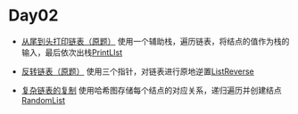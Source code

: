 # Day02

- [从尾到头打印链表（原题）](https://leetcode.cn/problems/cong-wei-dao-tou-da-yin-lian-biao-lcof/) 使用一个辅助栈，遍历链表，将结点的值作为栈的输入，最后依次出栈[PrintLIst](./PrintList.java)

- [反转链表（原题）](https://leetcode.cn/problems/fan-zhuan-lian-biao-lcof/) 使用三个指针，对链表进行原地逆置[ListReverse](./ListReverse.java)

- [复杂链表的复制](https://leetcode.cn/problems/fu-za-lian-biao-de-fu-zhi-lcof/) 使用哈希图存储每个结点的对应关系，递归遍历并创建结点[RandomList](./RandomList.java)
